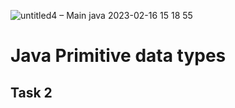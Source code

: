 ![untitled4 – Main java 2023-02-16 15 18 55](https://user-images.githubusercontent.com/123009973/219363221-4dd04879-603d-4b29-a64a-a2892b65b905.png)
# Java Primitive data types

## Task 2
